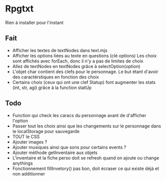 # Rpgtxt

Rien à installer pour l'instant

## Fait

* Afficher les textes de textNodes dans text.mjs
* Afficher les options liées au texte en questions (clé options)
Les choix sont affichés avec forEach, donc il n'y a pas de limites de choix
* Allez de textNodes en textNodes grâce à selectOption(option)
* L'objet char contient des clefs pour le personnage. Le but étant d'avoir des caractérstiques en fonction des choix
* Certains choix (ceux qui ont une clef Statup) font augmenter les stats (int, str, agi) grâce à la function statUp 

## Todo

* Function qui check les caracs du personnage avant de d'afficher l'option 
* Passer tout les choix ainsi que les changements sur le personnage dans le localStorage pour sauvegarde 
* TOUT le CSS
* Ajouter images ?
* Ajouter musiques ainsi que sons pour certains events ?
* Ajouter méthode getInventaire aux objets
* L'inventaire et la fiche perso doit se refresh quand on ajoute ou change anythings
* Fonctionnement fillInvetory() pas bon, doit écraser ce qui existe déjà et non additionner